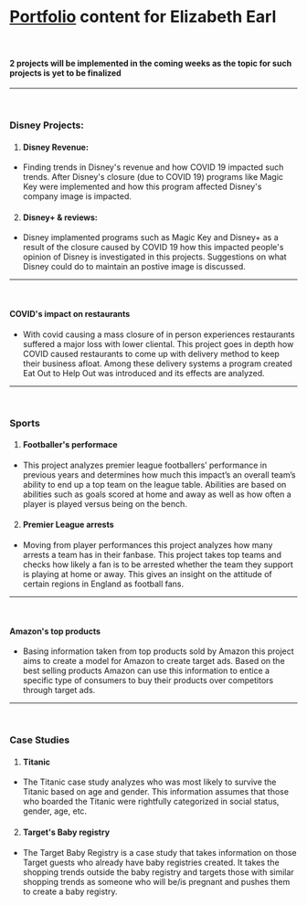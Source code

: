 # [Portfolio](https://esanch.github.io/) content for Elizabeth Earl
<br>

#### 2 projects will be implemented in the coming weeks as the topic for such projects is yet to be finalized
***
<br>

### Disney Projects:
1. #### Disney Revenue:
  - Finding trends in Disney's revenue and how COVID 19 impacted such trends. After Disney's closure (due to COVID 19) programs like Magic Key were implemented and how this program affected Disney's company image is impacted.

2. #### Disney+ & reviews:
  - Disney implamented programs such as Magic Key and Disney+ as a result of the closure caused by COVID 19 how this impacted people's opinion of Disney is investigated in this projects. Suggestions on what Disney could do to maintain an postive image is discussed. 
***

<br>

#### COVID's impact on restaurants
  - With covid causing a mass closure of in person experiences restaurants suffered a major loss with lower cliental. This project goes in depth how COVID caused restaurants to come up with delivery method to keep their business afloat. Among these delivery systems a program created Eat Out to Help Out was introduced and its effects are analyzed.
***

<br>

### Sports
1. #### Footballer's performace
  - This project analyzes premier league footballers’ performance in previous years and determines how much this impact’s an overall team’s ability to end up a top team on the league table. Abilities are based on abilities such as goals scored at home and away as well as how often a player is played versus being on the bench. 

2. #### Premier League arrests
  - Moving from player performances this project analyzes how many arrests a team has in their fanbase. This project takes top teams and checks how likely a fan is to be arrested whether the team they support is playing at home or away. This gives an insight on the attitude of certain regions in England as football fans. 
***

<br>

#### Amazon's top products
  - Basing information taken from top products sold by Amazon this project aims to create a model for Amazon to create target ads. Based on the best selling products Amazon can use this information to entice a specific type of consumers to buy their products over competitors through target ads. 
***

<br>

### Case Studies
1. #### Titanic
  - The Titanic case study analyzes who was most likely to survive the Titanic based on age and gender. This information assumes that those who boarded the Titanic were rightfully categorized in social status, gender, age, etc. 

2. #### Target's Baby registry
  - The Target Baby Registry is a case study that takes information on those Target guests who already have baby registries created. It takes the shopping trends outside the baby registry and targets those with similar shopping trends as someone who will be/is pregnant and pushes them to create a baby registry. 

